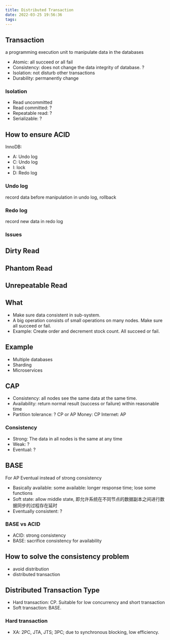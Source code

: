 ```yaml
---
title: Distributed Transaction
date: 2022-03-25 19:56:36
tags:
---
```


## Transaction
a programming execution unit to manipulate data in the databases
* Atomic: all succeed or all fail
* Consistency: does not change the data integrity of database. ?
* Isolation: not disturb other transactions
* Durability: permanently change

### Isolation
* Read uncommitted
* Read committed: ?
* Repeatable read: ?
* Serializable: ?

## How to ensure ACID
InnoDB:
* A: Undo log
* C: Undo log
* I: lock
* D: Redo log

### Undo log
record data before manipulation in undo log, rollback

### Redo log
record new data in redo log

### Issues
## Dirty Read
## Phantom Read
## Unrepeatable Read
##

## What
* Make sure data consistent in sub-system.
* A big operation consists of small operations on many nodes. Make sure all succeed or fail.
* Example: Create order and decrement stock count. All succeed or fail.

## Example
* Multiple databases
* Sharding
* Microservices

## CAP
* Consistency: all nodes see the same data at the same time.
* Availability: return normal result (success or failure) within reasonable time
* Partition tolerance: ?
CP or AP
Money: CP
Internet: AP


### Consistency
* Strong: The data in all nodes is the same at any time
* Weak: ?
* Eventual: ?

## BASE
For AP
Eventual instead of strong consistency
* Basically available: some available: longer response time; lose some functions
* Soft state: allow middle state, 即允许系统在不同节点的数据副本之间进⾏数据同步的过程存在延时
* Eventually consistent: ?

### BASE vs ACID
* ACID: strong consistency
* BASE: sacrifice consistency for availability

## How to solve the consistency problem
* avoid distribution
* distributed transaction

## Distributed Transaction Type
* Hard transaction: CP. Suitable for low concurrency and short transaction
* Soft transaction: BASE.

### Hard transaction
* XA: 2PC, JTA, JTS; 3PC; due to synchronous blocking, low efficiency. 
